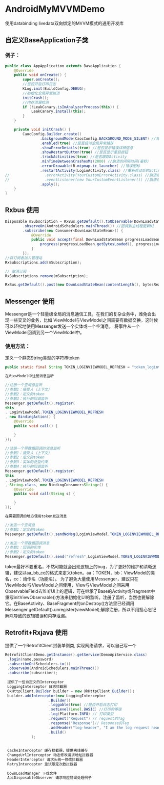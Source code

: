 # AndroidMyMVVMDemo
使用databinding livedata双向绑定的MVVM模式的通用开发库

## 自定义BaseApplication子类
### 例子：

```java
public class AppApplication extends BaseApplication {
    @Override
    public void onCreate() {
        super.onCreate();
        //是否开启打印日志
        KLog.init(BuildConfig.DEBUG);
        //初始化全局异常崩溃
        initCrash();
        //内存泄漏检测
        if (!LeakCanary.isInAnalyzerProcess(this)) {
            LeakCanary.install(this);
        }
    }

    private void initCrash() {
        CaocConfig.Builder.create()
                .backgroundMode(CaocConfig.BACKGROUND_MODE_SILENT) //背景模式,开启沉浸式
                .enabled(true) //是否启动全局异常捕获
                .showErrorDetails(true) //是否显示错误详细信息
                .showRestartButton(true) //是否显示重启按钮
                .trackActivities(true) //是否跟踪Activity
                .minTimeBetweenCrashesMs(2000) //崩溃的间隔时间(毫秒)
                .errorDrawable(R.mipmap.ic_launcher) //错误图标
                .restartActivity(LoginActivity.class) //重新启动后的activity
//                .errorActivity(YourCustomErrorActivity.class) //崩溃后的错误activity
//                .eventListener(new YourCustomEventListener()) //崩溃后的错误监听
                .apply();
    }
}
```

## Rxbus 使用

```java
Disposable mSubscription = RxBus.getDefault().toObservable(DownLoadStateBean.class)
        .observeOn(AndroidSchedulers.mainThread()) //回调到主线程更新UI
        .subscribe(new Consumer<DownLoadStateBean>() {
            @Override
            public void accept(final DownLoadStateBean progressLoadBean) throws Exception {
                progress(progressLoadBean.getBytesLoaded(), progressLoadBean.getTotal());
            }
        });
//将订阅者加入管理站
RxSubscriptions.add(mSubscription);

// 取消订阅
RxSubscriptions.remove(mSubscription);

RxBus.getDefault().post(new DownLoadStateBean(contentLength(), bytesReaded, tag));
```

## Messenger 使用

Messenger是一个轻量级全局的消息通信工具，在我们的复杂业务中，难免会出现一些交叉的业务，比如
ViewModel与ViewModel之间需要有数据交换，这时候可以轻松地使用Messenger发送一个实体或一个空消息，
将事件从一个ViewModel回调到另一个ViewModel中。

### 使用方法：
定义一个静态String类型的字符串token
```java
public static final String TOKEN_LOGINVIEWMODEL_REFRESH = "token_loginviewmodel_refresh";

在ViewModel中注册消息监听

//注册一个空消息监听
//参数1：接受人（上下文）
//参数2：定义的token
//参数3：执行的回调监听
Messenger.getDefault().register(
this
, LoginViewModel.TOKEN_LOGINVIEWMODEL_REFRESH
, new BindingAction() {
    @Override
    public void call() {

    }
});

//注册一个带数据回调的消息监听
//参数1：接受人（上下文）
//参数2：定义的token
//参数3：实体的泛型约束
//参数4：执行的回调监听
Messenger.getDefault().register(
this
, LoginViewModel.TOKEN_LOGINVIEWMODEL_REFRESH
, String.class, new BindingConsumer<String>() {
    @Override
    public void call(String s) {

    }
});

在需要回调的地方使用token发送消息

//发送一个空消息
//参数1：定义的token
Messenger.getDefault().sendNoMsg(LoginViewModel.TOKEN_LOGINVIEWMODEL_REFRESH);

//发送一个带数据回调消息
//参数1：回调的实体
//参数2：定义的token
Messenger.getDefault().send("refresh",LoginViewModel.TOKEN_LOGINVIEWMODEL_REFRESH);
```

token最好不要重名，不然可能就会出现逻辑上的bug，为了更好的维护和清晰逻辑，建议以aa_bb_cc的格式来定义token。aa：TOKEN，bb：ViewModel的类名，cc：动作名（功能名）。
为了避免大量使用Messenger，建议只在ViewModel与ViewModel之间使用，View与ViewModel之间采用ObservableField去监听UI上的逻辑，可在继承了Base的Activity或Fragment中重写initViewObservable()方法来初始化UI的监听。注册了监听，当然也要解除它。在BaseActivity、BaseFragment的onDestroy()方法里已经调用Messenger.getDefault().unregister(viewModel);解除注册，所以不用担心忘记解除导致的逻辑错误和内存泄漏。

## Retrofit+Rxjava 使用

提供了一个RetrofitClient封装单例类, 实现网络请求，可以自己写一个

```java
RetrofitClientDemo.getInstance().getService(DemoApiService.class)
 .login(name,password)
 .subscribeOn(Schedulers.io())
 .observeOn(AndroidSchedulers.mainThread())
 .subscribe(subscriber);
 
 提供了一些自定义的Interceptor
 LoggingInterceptor 日志拦截器
 OkHttpClient.Builder builder = new OkHttpClient.Builder()；
 builder.addInterceptor(new LoggingInterceptor
                    .Builder()
                    .loggable(true) //是否开启日志打印
                    .setLevel(Level.BASIC) //打印的等级
                    .log(Platform.INFO) // 打印类型
                    .request("Request") // request的Tag
                    .response("Response")// Response的Tag
                    .addHeader("log-header", "I am the log request header.") // 添加打印头, 注意 key 和 value 都不能是中文
                    .build()
            );
 
 
 CacheInterceptor 缓存拦截器，提供离线缓存
 ChangeUrlInterceptor 动态修改请求地址拦截器
 HeaderInterceptor 请求头统一修改拦截器
 RetryInterceptor 重试限定次数拦截器
 
 DownLoadManager 下载文件
 ApiDisposableObserver 请求响应错误处理例子
```

